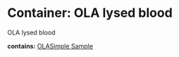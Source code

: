 # Container: OLA lysed blood

OLA lysed blood

  **contains:** <a href='#' onclick='easy_select("Sample Types", "OLASimple Sample")'>OLASimple Sample</a>

